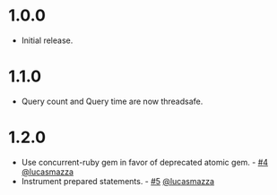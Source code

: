 # 1.0.0

- Initial release.

# 1.1.0

- Query count and Query time are now threadsafe.

# 1.2.0

- Use concurrent-ruby gem in favor of deprecated atomic gem. - [#4](https://github.com/peek/peek-pg/pull/4) [@lucasmazza](https://github.com/lucasmazza)
- Instrument prepared statements. - [#5](https://github.com/peek/peek-pg/pull/5) [@lucasmazza](https://github.com/lucasmazza)
